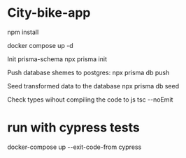 # City-bike-app

npm install

docker compose up -d

Init prisma-schema
npx prisma init

Push database shemes to postgres:
npx prisma db push

Seed transformed data to the database
npx prisma db seed

Check types wihout compiling the code to js
tsc --noEmit

# run with cypress tests
docker-compose up --exit-code-from cypress